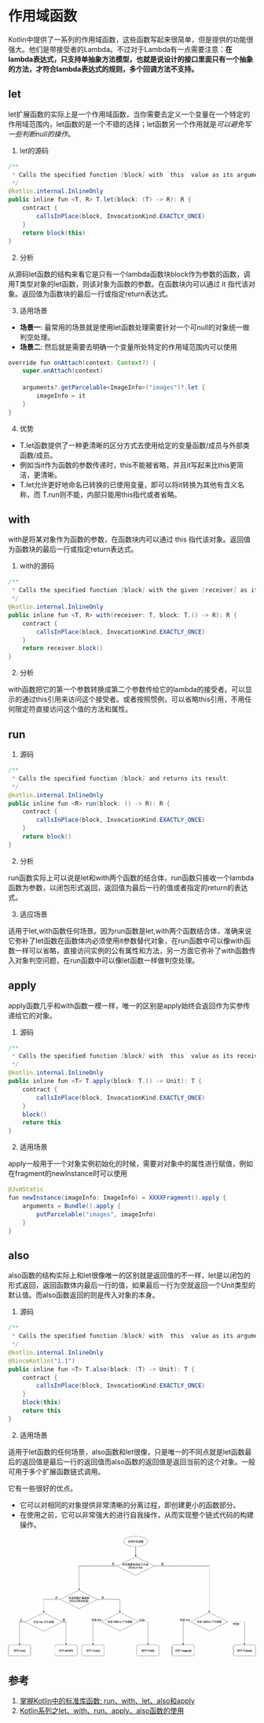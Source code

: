 # 作用域函数

Kotlin中提供了一系列的作用域函数，这些函数写起来很简单，但是提供的功能很强大。他们是带接受者的Lambda。不过对于Lambda有一点需要注意：**在lambda表达式，只支持单抽象方法模型，也就是说设计的接口里面只有一个抽象的方法，才符合lambda表达式的规则，多个回调方法不支持。**

## let

let扩展函数的实际上是一个作用域函数，当你需要去定义一个变量在一个特定的作用域范围内，let函数的是一个不错的选择；let函数另一个作用就是*可以避免写一些判断null的操作*。

1. let的源码

```java
/**
 * Calls the specified function [block] with `this` value as its argument and returns its result.
 */
@kotlin.internal.InlineOnly
public inline fun <T, R> T.let(block: (T) -> R): R {
    contract {
        callsInPlace(block, InvocationKind.EXACTLY_ONCE)
    }
    return block(this)
}
```

2. 分析

从源码let函数的结构来看它是只有一个lambda函数块block作为参数的函数，调用T类型对象的let函数，则该对象为函数的参数。在函数块内可以通过 it 指代该对象。返回值为函数块的最后一行或指定return表达式。

3. 适用场景

- **场景一**: 最常用的场景就是使用let函数处理需要针对一个可null的对象统一做判空处理。
- **场景二**: 然后就是需要去明确一个变量所处特定的作用域范围内可以使用

```java
override fun onAttach(context: Context?) {
    super.onAttach(context)
 
    arguments?.getParcelable<ImageInfo>("images")?.let {
        imageInfo = it
    }
}
```

4. 优势

- T.let函数提供了一种更清晰的区分方式去使用给定的变量函数/成员与外部类函数/成员。
- 例如当it作为函数的参数传递时，this不能被省略，并且it写起来比this更简洁，更清晰。
- T.let允许更好地命名已转换的已使用变量，即可以将it转换为其他有含义名称，而 T.run则不能，内部只能用this指代或者省略。

## with

with是将某对象作为函数的参数，在函数块内可以通过 this 指代该对象。返回值为函数块的最后一行或指定return表达式。

1. with的源码

```java
/**
 * Calls the specified function [block] with the given [receiver] as its receiver and returns its result.
 */
@kotlin.internal.InlineOnly
public inline fun <T, R> with(receiver: T, block: T.() -> R): R {
    contract {
        callsInPlace(block, InvocationKind.EXACTLY_ONCE)
    }
    return receiver.block()
}
```

2. 分析

with函数把它的第一个参数转换成第二个参数传给它的lambda的接受者。可以显示的通过this引用来访问这个接受者。或者按照惯例，可以省略this引用，不用任何限定符直接访问这个值的方法和属性。

## run

1. 源码

```java
/**
 * Calls the specified function [block] and returns its result.
 */
@kotlin.internal.InlineOnly
public inline fun <R> run(block: () -> R): R {
    contract {
        callsInPlace(block, InvocationKind.EXACTLY_ONCE)
    }
    return block()
}
```

2. 分析

run函数实际上可以说是let和with两个函数的结合体，run函数只接收一个lambda函数为参数，以闭包形式返回，返回值为最后一行的值或者指定的return的表达式。

3. 适应场景

适用于let,with函数任何场景。因为run函数是let,with两个函数结合体，准确来说它弥补了let函数在函数体内必须使用it参数替代对象，在run函数中可以像with函数一样可以省略，直接访问实例的公有属性和方法，另一方面它弥补了with函数传入对象判空问题，在run函数中可以像let函数一样做判空处理。

## apply

apply函数几乎和with函数一模一样，唯一的区别是apply始终会返回作为实参传递给它的对象。

1. 源码

```java
/**
 * Calls the specified function [block] with `this` value as its receiver and returns `this` value.
 */
@kotlin.internal.InlineOnly
public inline fun <T> T.apply(block: T.() -> Unit): T {
    contract {
        callsInPlace(block, InvocationKind.EXACTLY_ONCE)
    }
    block()
    return this
}
```

2. 适用场景

apply一般用于一个对象实例初始化的时候，需要对对象中的属性进行赋值，例如在fragment的newInstance时可以使用

```java
@JvmStatic
fun newInstance(imageInfo: ImageInfo) = XXXXFragment().apply {
    arguments = Bundle().apply {
        putParcelable("images", imageInfo)
    }
}
```

## also

also函数的结构实际上和let很像唯一的区别就是返回值的不一样，let是以闭包的形式返回，返回函数体内最后一行的值，如果最后一行为空就返回一个Unit类型的默认值。而also函数返回的则是传入对象的本身。

1. 源码

```java
/**
 * Calls the specified function [block] with `this` value as its argument and returns `this` value.
 */
@kotlin.internal.InlineOnly
@SinceKotlin("1.1")
public inline fun <T> T.also(block: (T) -> Unit): T {
    contract {
        callsInPlace(block, InvocationKind.EXACTLY_ONCE)
    }
    block(this)
    return this
}
```

2. 适用场景

适用于let函数的任何场景，also函数和let很像，只是唯一的不同点就是let函数最后的返回值是最后一行的返回值而also函数的返回值是返回当前的这个对象。一般可用于多个扩展函数链式调用。

它有一些很好的优点。

- 它可以对相同的对象提供非常清晰的分离过程，即创建更小的函数部分。
- 在使用之前，它可以非常强大的进行自我操作，从而实现整个链式代码的构建操作。

![](../asset/kotlin高阶函数.png)

## 参考

1. [掌握Kotlin中的标准库函数: run、with、let、also和apply](https://blog.csdn.net/u013064109/article/details/80387322)
2. [Kotlin系列之let、with、run、apply、also函数的使用](https://blog.csdn.net/u013064109/article/details/78786646)